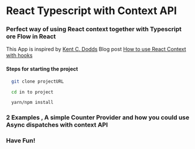 # React Typescript with Context API

### Perfect way of using React context together with Typescript ore Flow in React

This App is inspired by [Kent C. Dodds](https://github.com/kentcdodds) Blog post
[How to use React Context with hooks](https://kentcdodds.com/blog/how-to-use-react-context-effectively)

#### Steps for starting the project

```bash
  git clone projectURL
```

```bash
  cd in to project
```

```bash
  yarn/npm install
```

### 2 Examples , A simple Counter Provider and how you could use Async dispatches with context API

### Have Fun!

